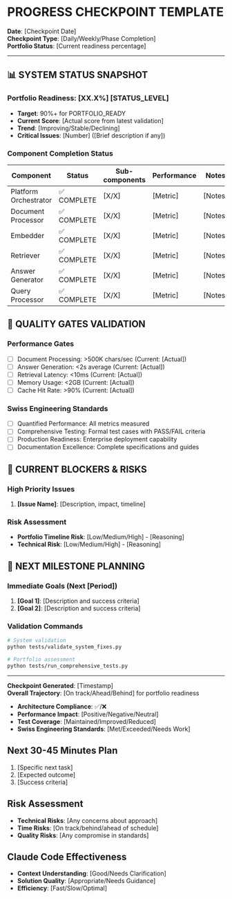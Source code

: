 # PROGRESS CHECKPOINT TEMPLATE

**Date**: [Checkpoint Date]  
**Checkpoint Type**: [Daily/Weekly/Phase Completion]  
**Portfolio Status**: [Current readiness percentage]

---

## 📊 **SYSTEM STATUS SNAPSHOT**

### **Portfolio Readiness**: [XX.X%] [STATUS_LEVEL]
- **Target**: 90%+ for PORTFOLIO_READY
- **Current Score**: [Actual score from latest validation]
- **Trend**: [Improving/Stable/Declining]
- **Critical Issues**: [Number] ([Brief description if any])

### **Component Completion Status**
| Component | Status | Sub-components | Performance | Notes |
|-----------|--------|----------------|-------------|-------|
| Platform Orchestrator | ✅ COMPLETE | [X/X] | [Metric] | [Notes] |
| Document Processor | ✅ COMPLETE | [X/X] | [Metric] | [Notes] |
| Embedder | ✅ COMPLETE | [X/X] | [Metric] | [Notes] |
| Retriever | ✅ COMPLETE | [X/X] | [Metric] | [Notes] |
| Answer Generator | ✅ COMPLETE | [X/X] | [Metric] | [Notes] |
| Query Processor | ✅ COMPLETE | [X/X] | [Metric] | [Notes] |

## 🎯 **QUALITY GATES VALIDATION**

### **Performance Gates**
- [ ] Document Processing: >500K chars/sec (Current: [Actual])
- [ ] Answer Generation: <2s average (Current: [Actual])
- [ ] Retrieval Latency: <10ms (Current: [Actual])
- [ ] Memory Usage: <2GB (Current: [Actual])
- [ ] Cache Hit Rate: >90% (Current: [Actual])

### **Swiss Engineering Standards**
- [ ] Quantified Performance: All metrics measured
- [ ] Comprehensive Testing: Formal test cases with PASS/FAIL criteria
- [ ] Production Readiness: Enterprise deployment capability
- [ ] Documentation Excellence: Complete specifications and guides

## 🚨 **CURRENT BLOCKERS & RISKS**

### **High Priority Issues**
1. **[Issue Name]**: [Description, impact, timeline]

### **Risk Assessment**
- **Portfolio Timeline Risk**: [Low/Medium/High] - [Reasoning]
- **Technical Risk**: [Low/Medium/High] - [Reasoning]

## 🎯 **NEXT MILESTONE PLANNING**

### **Immediate Goals** (Next [Period])
1. **[Goal 1]**: [Description and success criteria]
2. **[Goal 2]**: [Description and success criteria]

### **Validation Commands**
```bash
# System validation
python tests/validate_system_fixes.py

# Portfolio assessment
python tests/run_comprehensive_tests.py
```

---

**Checkpoint Generated**: [Timestamp]  
**Overall Trajectory**: [On track/Ahead/Behind] for portfolio readiness
- **Architecture Compliance**: ✅/❌
- **Performance Impact**: [Positive/Negative/Neutral]
- **Test Coverage**: [Maintained/Improved/Reduced]
- **Swiss Engineering Standards**: [Met/Exceeded/Needs Work]

## Next 30-45 Minutes Plan
1. [Specific next task]
2. [Expected outcome]
3. [Success criteria]

## Risk Assessment
- **Technical Risks**: [Any concerns about approach]
- **Time Risks**: [On track/behind/ahead of schedule]
- **Quality Risks**: [Any compromise in standards]

## Claude Code Effectiveness
- **Context Understanding**: [Good/Needs Clarification]
- **Solution Quality**: [Appropriate/Needs Guidance]
- **Efficiency**: [Fast/Slow/Optimal]